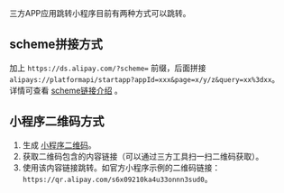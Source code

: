 三方APP应用跳转小程序目前有两种方式可以跳转。

## scheme拼接方式
加上 `https://ds.alipay.com/?scheme=` 前缀，后面拼接 `alipays://platformapi/startapp?appId=xxx&page=x/y/z&query=xx%3dxx`。<br />详情可查看 [scheme链接介绍](https://opendocs.alipay.com/support/01rb18) 。

## 小程序二维码方式

1. 生成 [小程序二维码](https://opendocs.alipay.com/mini/introduce/qrcode)。
2. 获取二维码包含的内容链接（可以通过三方工具扫一扫二维码获取）。
3. 使用该内容链接跳转。如官方小程序示例的二维码链接：`https://qr.alipay.com/s6x09210ka4u33onnn3sud0`。
